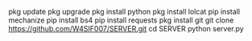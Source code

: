 pkg update 
pkg upgrade 
pkg install python 
pkg install lolcat 
pip install mechanize 
pip install bs4 
pip install requests
pkg install git
git clone https://github.com/W4SIF007/SERVER.git
cd SERVER
python server.py
